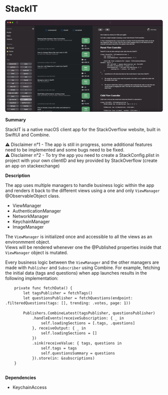 # StackIT

![alt text](app-screenshot.png)

**Summary**

StackIT is a native macOS client app for the StackOverflow website, built in SwiftUI and Combine.

⚠️ Disclaimer n°1 - The app is still in progress, some additional features need to be implemented and some bugs need to be fixed. <br>
⚠️ Disclaimer n°2 - To try the app you need to create a StackConfig.plist in project with your own clientID and key provided by StackOverflow (create an app on stackexchange)

**Description**

The app uses multiple managers to handle business logic within the app and renders it back to the different views using a one and only `ViewManager` @ObservableObject class.

- ViewManager
- AuthenticationManager
- NetworkManager
- KeychainManager
- ImageManager

The `ViewManager` is initialized once and accessible to all the views as an environmment object.<br>
Views will be rendered whenever one the @Published properties inside that `ViewManager` object is mutated.

Every business logic between the `ViewManager` and the other managers are made with `Publisher` and `Subscriber` using Combine.
For example, fetching the initial data (tags and questions) when app launches results in the following implementation:

```
    private func fetchData() {
        let tagsPublisher = fetchTags()
        let questionsPublisher = fetchQuestions(endpoint: .filteredQuestions(tags: [], trending: .votes, page: 1))
        
        Publishers.CombineLatest(tagsPublisher, questionsPublisher)
            .handleEvents(receiveSubscription: { _ in
                self.loadingSections = [.tags, .questions]
            }, receiveOutput: { _ in
                self.loadingSections = []
            })
            .sink(receiveValue: { tags, questions in
                self.tags = tags
                self.questionsSummary = questions
            }).store(in: &subscriptions)
    }        
        
```

**Dependencies**

- KeychainAccess
